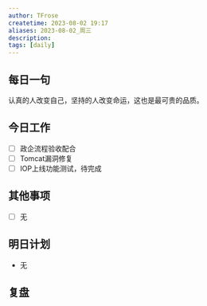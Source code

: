 ```yaml
---
author: TFrose
createtime: 2023-08-02 19:17
aliases: 2023-08-02_周三
description:
tags: [daily]
---
```


## 每日一句
认真的人改变自己，坚持的人改变命运，这也是最可贵的品质。

## 今日工作
- [ ] 政企流程验收配合
- [ ] Tomcat漏洞修复
- [ ] IOP上线功能测试，待完成

## 其他事项
- [ ] 无

## 明日计划
- 无

## 复盘

